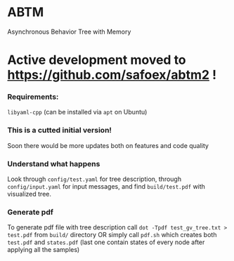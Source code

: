 # ABTM
Asynchronous Behavior Tree with Memory
 
# Active development moved to https://github.com/safoex/abtm2 !

### Requirements: 
`libyaml-cpp` (can be installed via `apt` on Ubuntu)

### This is a cutted initial version!
Soon there would be more updates both on features and code quality

### Understand what happens
Look through `config/test.yaml` for tree description, through `config/input.yaml` for input messages, and find `build/test.pdf` with visualized tree. 

### Generate pdf
To generate pdf file with tree description call `dot -Tpdf test_gv_tree.txt > test.pdf` from `build/` directory
OR
simply call `pdf.sh` which creates both `test.pdf` and `states.pdf` (last one contain states of every node after applying all the samples)
